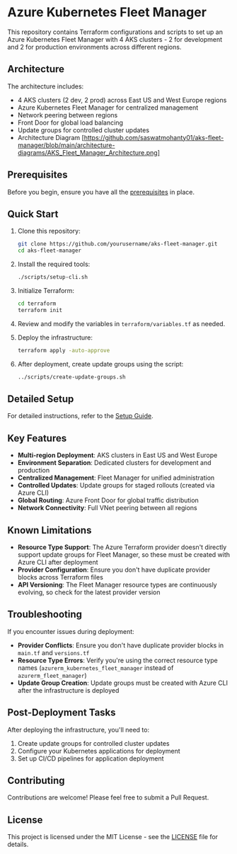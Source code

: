 # Azure Kubernetes Fleet Manager

This repository contains Terraform configurations and scripts to set up an Azure Kubernetes Fleet Manager with 4 AKS clusters - 2 for development and 2 for production environments across different regions.

## Architecture

The architecture includes:
- 4 AKS clusters (2 dev, 2 prod) across East US and West Europe regions
- Azure Kubernetes Fleet Manager for centralized management
- Network peering between regions
- Front Door for global load balancing
- Update groups for controlled cluster updates
- Architecture Diagram [https://github.com/saswatmohanty01/aks-fleet-manager/blob/main/architecture-diagrams/AKS_Fleet_Manager_Architecture.png]

## Prerequisites

Before you begin, ensure you have all the [prerequisites](docs/prerequisites.md) in place.

## Quick Start

1. Clone this repository:
   ```bash
   git clone https://github.com/yourusername/aks-fleet-manager.git
   cd aks-fleet-manager
   ```

2. Install the required tools:
   ```bash
   ./scripts/setup-cli.sh
   ```

3. Initialize Terraform:
   ```bash
   cd terraform
   terraform init
   ```

4. Review and modify the variables in `terraform/variables.tf` as needed.

5. Deploy the infrastructure:
   ```bash
   terraform apply -auto-approve
   ```

6. After deployment, create update groups using the script:
   ```bash
   ../scripts/create-update-groups.sh
   ```

## Detailed Setup

For detailed instructions, refer to the [Setup Guide](docs/setup-guide.md).

## Key Features

- **Multi-region Deployment**: AKS clusters in East US and West Europe
- **Environment Separation**: Dedicated clusters for development and production
- **Centralized Management**: Fleet Manager for unified administration
- **Controlled Updates**: Update groups for staged rollouts (created via Azure CLI)
- **Global Routing**: Azure Front Door for global traffic distribution
- **Network Connectivity**: Full VNet peering between all regions

## Known Limitations

- **Resource Type Support**: The Azure Terraform provider doesn't directly support update groups for Fleet Manager, so these must be created with Azure CLI after deployment
- **Provider Configuration**: Ensure you don't have duplicate provider blocks across Terraform files
- **API Versioning**: The Fleet Manager resource types are continuously evolving, so check for the latest provider version

## Troubleshooting

If you encounter issues during deployment:

- **Provider Conflicts**: Ensure you don't have duplicate provider blocks in `main.tf` and `versions.tf`
- **Resource Type Errors**: Verify you're using the correct resource type names (`azurerm_kubernetes_fleet_manager` instead of `azurerm_fleet_manager`)
- **Update Group Creation**: Update groups must be created with Azure CLI after the infrastructure is deployed

## Post-Deployment Tasks

After deploying the infrastructure, you'll need to:

1. Create update groups for controlled cluster updates
2. Configure your Kubernetes applications for deployment
3. Set up CI/CD pipelines for application deployment

## Contributing

Contributions are welcome! Please feel free to submit a Pull Request.

## License

This project is licensed under the MIT License - see the [LICENSE](LICENSE) file for details.

